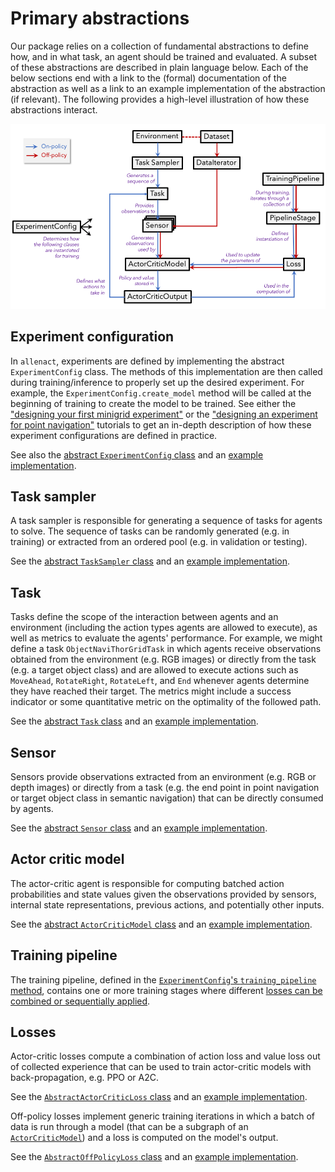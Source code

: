 # Primary abstractions

Our package relies on a collection of fundamental abstractions to define how, and in what task, an agent should be
trained and evaluated. A subset of these abstractions are described in plain language below. Each of the below sections
end with a link to the (formal) documentation of the abstraction as well as a link to an example implementation of the
abstraction (if relevant). The following provides a high-level illustration of how these abstractions interact.


![abstractions-overview](../img/abstractions.png)

## Experiment configuration

In `allenact`, experiments are defined by implementing the abstract `ExperimentConfig` class. The methods
of this implementation are then called during training/inference to properly set up the desired experiment. For example,
the `ExperimentConfig.create_model` method will be called at the beginning of training to create the model
to be trained.
See either the ["designing your first minigrid experiment"](/tutorials/minigrid-tutorial) or the
["designing an experiment for point navigation"](/tutorials/training-a-pointnav-model)
 tutorials to get an in-depth description of how these experiment configurations are defined in practice.

See also the [abstract `ExperimentConfig` class](/api/allenact/base_abstractions/experiment_config#experimentconfig) 
and an [example implementation](/api/plugins/ithor_plugin/ithor_environment/#ithorenvironment).

## Task sampler

A task sampler is responsible for generating a sequence of tasks for agents to solve. The sequence of tasks can be 
randomly generated (e.g. in training) or extracted from an ordered pool (e.g. in validation or testing).

See the [abstract `TaskSampler` class](/api/allenact/base_abstractions/task/#tasksampler) 
and an [example implementation](/api/plugins/ithor_plugin/ithor_task_samplers/#objectnavtasksampler).

## Task

Tasks define the scope of the interaction between agents and an environment (including the action types agents are 
allowed to execute), as well as metrics to evaluate the agents' performance. For example, we might define a task 
`ObjectNaviThorGridTask` in which agents receive observations obtained from the environment (e.g. RGB images) or directly from 
the task (e.g. a target object class) and are allowed to execute actions such as `MoveAhead`, `RotateRight`, 
`RotateLeft`, and `End` whenever agents determine they have reached their target. The metrics might include a
success indicator or some quantitative metric on the optimality of the followed path.  

See the [abstract `Task` class](/api/allenact/base_abstractions/task/#task) 
and an [example implementation](/api/plugins/robothor_plugin/robothor_tasks/#objectnavtask).

## Sensor

Sensors provide observations extracted from an environment (e.g. RGB or depth images) or directly from a task (e.g. the 
end point in point navigation or target object class in semantic navigation) that can be directly consumed by 
agents.

See the [abstract `Sensor` class](/api/allenact/base_abstractions/sensor/#sensor) 
and an [example implementation](/api/plugins/ithor_plugin/ithor_sensors/#rgbsensorthor).

## Actor critic model

The actor-critic agent is responsible for computing batched action probabilities and state values given the 
observations provided by sensors, internal state representations, previous actions, and potentially 
other inputs.

See the [abstract `ActorCriticModel` class](/api/allenact/algorithms/onpolicy_sync/policy/#ActorCriticModel) 
and an
[example implementation](/api/projects/objectnav_baselines/models/object_nav_models#ObjectNavBaselineActorCritic).

## Training pipeline

The training pipeline, defined in the
[`ExperimentConfig`'s `training_pipeline` method](/api/allenact/base_abstractions/experiment_config/#training_pipeline),
contains one or more training stages where different
[losses can be combined or sequentially applied](/howtos/defining-a-new-training-pipeline).
 
## Losses

Actor-critic losses compute a combination of action loss and value loss out of collected experience that can be used to 
train actor-critic models with back-propagation, e.g. PPO or A2C.

See the
[`AbstractActorCriticLoss` class](/api/allenact/algorithms/onpolicy_sync/losses/abstract_loss#abstractactorcriticloss) 
and an [example implementation](/api/allenact/algorithms/onpolicy_sync/losses/ppo/#ppo).

Off-policy losses implement generic training iterations in which a batch of data is run through a model (that can be a
subgraph of an [`ActorCriticModel`](#actor-critic-model)) and a loss is
computed on the model's output.

See the
[`AbstractOffPolicyLoss` class](/api/allenact/algorithms/offpolicy_sync/losses/abstract_offpolicy_loss#abstractoffpolicyloss) 
and an [example implementation](/api/plugins/minigrid_plugin/minigrid_offpolicy/#MiniGridOffPolicyExpertCELoss).

